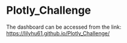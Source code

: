 # Plotly_Challenge
The dashboard can be accessed from the link: https://lilyhu61.github.io/Plotly_Challenge/
